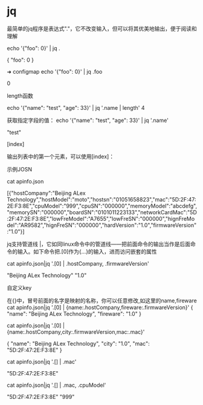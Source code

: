 # jq

最简单的jq程序是表达式"."，它不改变输入，但可以将其优美地输出，便于阅读和理解

echo '{"foo": 0}' | jq .

{
  "foo": 0
}

➜  configmap  echo '{"foo": 0}' | jq .foo

0

length函数

echo '{"name": "test", "age": 33}' | jq '.name | length'
4

获取指定字段的值：
echo '{"name": "test", "age": 33}' | jq '.name'

"test"


[index]

输出列表中的第一个元素，可以使用[index]：


示例JOSN

cat apinfo.json

[{"hostCompany":"Beijing ALex Technology","hostModel":"moto","hostsn":"01051658823","mac":"5D:2F:47:2E:F3:8E","cpuModel":"999","cpuSN":"000000","memoryModel":"abcdefg","memorySN":"000000","boardSN":"0101011223133","networkCardMac":"5D:2F:47:2E:F3:8E","lowFreModel":"A7655","lowFreSN":"000000","hignFreModel":"AR9582","hignFreSN":"000000","hardVersion":"1.0","firmwareVersion":"1.0"}]

jq支持管道线 |，它如同linux命令中的管道线——把前面命令的输出当作是后面命令的输入。如下命令把.[0]作为{…}的输入，进而访问嵌套的属性


cat apinfo.json|jq '.[0] | .hostCompany, .firmwareVersion'

"Beijing ALex Technology"
"1.0"


自定义key

在{}中，冒号前面的名字是映射的名称，你可以任意修改,如这里的name,fireware
 cat apinfo.json|jq '.[0] | {name:.hostCompany,fireware:.firmwareVersion}'
{
  "name": "Beijing ALex Technology",
  "fireware": "1.0"
}

cat apinfo.json|jq '.[0] | {name:.hostCompany,city:.firmwareVersion,mac:.mac}'


{
  "name": "Beijing ALex Technology",
  "city": "1.0",
  "mac": "5D:2F:47:2E:F3:8E"
}

cat apinfo.json|jq '.[] | .mac'

"5D:2F:47:2E:F3:8E"

cat apinfo.json|jq '.[] | .mac, .cpuModel'

"5D:2F:47:2E:F3:8E"
"999"

